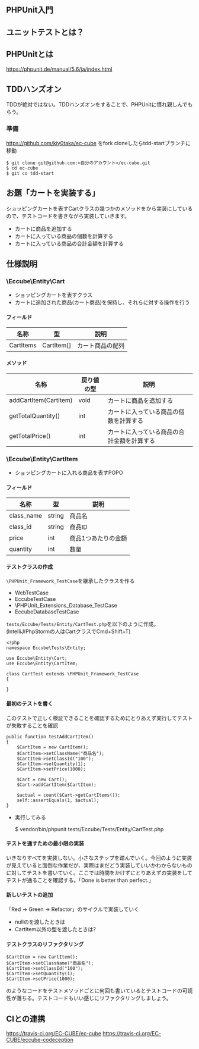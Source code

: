 ## PHPUnit入門

## ユニットテストとは？

## PHPUnitとは

https://phpunit.de/manual/5.6/ja/index.html

## TDDハンズオン

TDDが絶対ではない。TDDハンズオンをすることで、PHPUnitに慣れ親しんでもらう。

### 準備
https://github.com/kiy0taka/ec-cube をfork
cloneしたらtdd-startブランチに移動

    $ git clone git@github.com:<自分のアカウント>/ec-cube.git
    $ cd ec-cube
    $ git co tdd-start

## お題「カートを実装する」
ショッピングカートを表すCartクラスの幾つかのメソッドをから実装にしているので、テストコードを書きながら実装していきます。

- カートに商品を追加する
- カートに入っている商品の個数を計算する
- カートに入っている商品の合計金額を計算する

## 仕様説明

### \Eccube\Entity\Cart
- ショッピングカートを表すクラス
- カートに追加された商品(カート商品)を保持し、それらに対する操作を行う

#### フィールド

|名称|型|説明|
|---|---|---|
|CartItems|CartItem[]|カート商品の配列|

#### メソッド

|名称|戻り値の型|説明|
|---|---|---|
|addCartItem(CartItem)|void|カートに商品を追加する|
|getTotalQuantity()|int|カートに入っている商品の個数を計算する|
|getTotalPrice()|int|カートに入っている商品の合計金額を計算する|


### \Eccube\Entity\CartItem
- ショッピングカートに入れる商品を表すPOPO

#### フィールド
|名称|型|説明|
|-|-|-|
|class_name|string|商品名|
|class_id|string|商品ID|
|price|int|商品1つあたりの金額|
|quantity|int|数量|



#### テストクラスの作成
`\PHPUnit_Framework_TestCase`を継承したクラスを作る

- WebTestCase
- EccubeTestCase
- \PHPUnit_Extensions_Database_TestCase
- EccubeDatabaseTestCase

`tests/Eccube/Tests/Entity/CartTest.php`を以下のように作成。(IntelliJ/PhpStormの人はCartクラスでCmd+Shift+T)

    <?php
    namespace Eccube\Tests\Entity;

    use Eccube\Entity\Cart;
    use Eccube\Entity\CartItem;

    class CartTest extends \PHPUnit_Framework_TestCase
    {

    }


#### 最初のテストを書く
このテストで正しく検証できることを確認するためにとりあえず実行してテストが失敗することを確認

    public function testAddCartItem()
    {
        $CartItem = new CartItem();
        $CartItem->setClassName("商品名");
        $CartItem->setClassId("100");
        $CartItem->setQuantity(1);
        $CartItem->setPrice(1000);

        $Cart = new Cart();
        $Cart->addCartItem($CartItem);

        $actual = count($Cart->getCartItems());
        self::assertEquals(1, $actual);
    }

- 実行してみる


    $ vendor/bin/phpunit tests/Eccube/Tests/Entity/CartTest.php


#### テストを通すための最小限の実装
いきなりすべてを実装しない。小さなステップを踏んでいく。今回のように実装が見えていると面倒な作業だが、実際はまだどう実装していいかわからないものに対してテストを書いていく。ここでは時間をかけずにとりあえずの実装をしてテストが通ることを確認する。「Done is better than perfect.」

#### 新しいテストの追加
「Red -> Green -> Refactor」のサイクルで実装していく

 - nullのを渡したときは
 - CartItem以外の型を渡したときは?

#### テストクラスのリファクタリング

    $CartItem = new CartItem();
    $CartItem->setClassName("商品名");
    $CartItem->setClassId("100");
    $CartItem->setQuantity(1);
    $CartItem->setPrice(1000);

のようなコードをテストメソッドごとに何回も書いているとテストコードの可読性が落ちる。テストコードもいい感じにリファクタリングしましょう。


## CIとの連携
https://travis-ci.org/EC-CUBE/ec-cube
https://travis-ci.org/EC-CUBE/eccube-codeception
